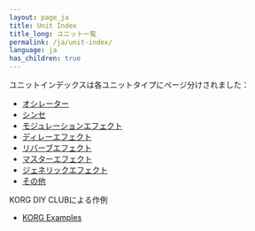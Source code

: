 ```yaml
---
layout: page_ja
title: Unit Index
title_long: ユニット一覧
permalink: /ja/unit-index/
language: ja
has_children: true
---
```


ユニットインデックスは各ユニットタイプにページ分けされました：

 * [オシレーター](03_osc_index_ja.md)
 * [シンセ](04_synth_index_ja.md)
 * [モジュレーションエフェクト](05_modfx_index_ja.md)
 * [ディレーエフェクト](06_delfx_index_ja.md)
 * [リバーブエフェクト](07_revfx_index_ja.md)
 * [マスターエフェクト](08_masterfx_index_ja.md)
 * [ジェネリックエフェクト](09_genericfx_index_ja.md)
 * [その他](10_misc_index_ja.md)
 
KORG DIY CLUBによる作例
 * [KORG Examples](11_korg_examples_jp.md)